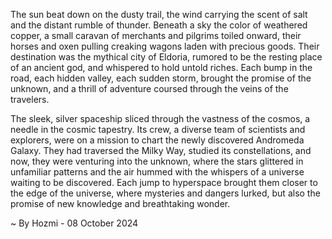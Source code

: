 
The sun beat down on the dusty trail, the wind carrying the scent of salt and the distant rumble of thunder.  Beneath a sky the color of weathered copper, a small caravan of merchants and pilgrims toiled onward, their horses and oxen pulling creaking wagons laden with precious goods. Their destination was the mythical city of Eldoria, rumored to be the resting place of an ancient god, and whispered to hold untold riches. Each bump in the road, each hidden valley, each sudden storm, brought the promise of the unknown, and a thrill of adventure coursed through the veins of the travelers. 

The sleek, silver spaceship sliced through the vastness of the cosmos, a needle in the cosmic tapestry. Its crew, a diverse team of scientists and explorers, were on a mission to chart the newly discovered Andromeda Galaxy. They had traversed the Milky Way, studied its constellations, and now, they were venturing into the unknown,  where the stars glittered in unfamiliar patterns and the air hummed with the whispers of a universe waiting to be discovered. Each jump to hyperspace brought them closer to the edge of the universe, where mysteries and dangers lurked, but also the promise of new knowledge and breathtaking wonder. 

~ By Hozmi - 08 October 2024
